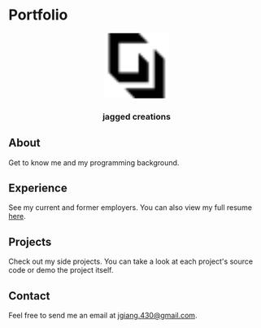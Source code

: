# Portfolio

<p align="center">
  <a href="https://jonathangiang.com" target="_blank">
    <img src="/assets/images/icons/brand.svg" alt="brand" width="128" height="128" />
  </a>
</p>

<h3 align="center">jagged creations</h3>

## About

Get to know me and my programming background.

## Experience

See my current and former employers. You can also view my full resume
[here](/assets/docs/resume.pdf).

## Projects

Check out my side projects. You can take a look at each project's source code or demo the project itself.

## Contact

Feel free to send me an email at
[jgiang.430@gmail.com](mailto:jgiang.430@gmail.com).
